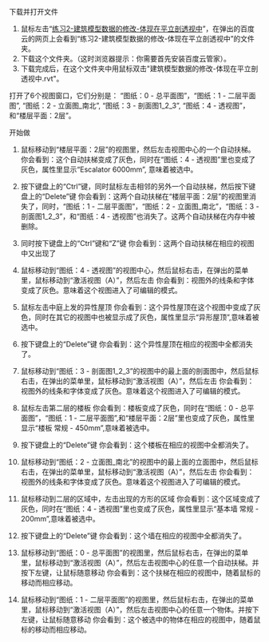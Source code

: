 下载并打开文件

1. 鼠标左击“[练习2-建筑模型数据的修改-体现在平立剖透视中](http://pan.baidu.com/s/1jGZAdMm)”，在弹出的百度云的网页上会看到“练习2-建筑模型数据的修改-体现在平立剖透视中”的文件夹。
2. 下载这个文件夹。（这时浏览器提示：你需要首先安装百度云管家）。
3. 下载完成后，在这个文件夹中用鼠标双击"建筑模型数据的修改-体现在平立剖透视中.rvt"。

打开了6个视图窗口，它们分别是：
“图纸：0 - 总平面图”，“图纸：1 - 二层平面图”, “图纸：2 - 立面图_南北”, “图纸：3 - 剖面图1_2_3”, “图纸：4 - 透视图”，和“楼层平面：2层”。

开始做

1. 鼠标移动到“楼层平面：2层”的视图里，然后左击视图中心的一个自动扶梯。
你会看到：这个自动扶梯变成了灰色，同时在“图纸：4 - 透视图”里也变成了灰色，属性里显示“Escalator 6000mm”, 意味着被选中。

2. 按下键盘上的“Ctrl”键，同时鼠标左击相邻的另外一个自动扶梯，然后按下键盘上的“Delete”键
你会看到：这两个自动扶梯在“楼层平面：2层”的视图里消失了，同时，“图纸：1 - 二层平面图”，“图纸：2 - 立面图_南北”，“图纸：3 - 剖面图1_2_3”，和“图纸：4 - 透视图”也消失了。这两个自动扶梯在内存中被删除。

3. 同时按下键盘上的“Ctrl”键和“Z”键
你会看到：这两个自动扶梯在相应的视图中又出现了

4. 鼠标移动到“图纸：4 - 透视图”的视图中心，然后鼠标右击，在弹出的菜单里，鼠标移动到“激活视图（A）”，然后左击
你会看到：视图外的线条和字体变成了灰色。意味着这个视图进入了可编辑的模式。

5. 鼠标左击中庭上发的异性屋顶
你会看到：这个异性屋顶在这个视图中变成了灰色，同时在其它的视图中也被显示成了灰色，属性里显示“异形屋顶”,意味着被选中。

6. 按下键盘上的“Delete”键
你会看到：这个异性屋顶在相应的视图中全都消失了。

7.  鼠标移动到“图纸：3 - 剖面图1_2_3”的视图中的最上面的剖面图中，然后鼠标右击，在弹出的菜单里，鼠标移动到“激活视图（A）”，然后左击
你会看到：视图外的线条和字体变成了灰色。意味着这个视图进入了可编辑的模式。

8. 鼠标左击第二层的楼板
你会看到：楼板变成了灰色，同时在“图纸：0 - 总平面图”，“图纸：1 - 二层平面图”,和“楼层平面：2层”里也变成了灰色，属性里显示“楼板 常规 - 450mm”,意味着被选中。

9. 按下键盘上的“Delete”键
你会看到：这个楼板在相应的视图中全都消失了。

10. 鼠标移动到“图纸：2 - 立面图_南北”的视图中的最上面的立面图中，然后鼠标右击，在弹出的菜单里，鼠标移动到“激活视图（A）”，然后左击
你会看到：视图外的线条和字体变成了灰色。意味着这个视图进入了可编辑的模式。

11. 鼠标移动到二层的区域中，左击出现的方形的区域
你会看到：这个区域变成了灰色，同时在“图纸：4 - 透视图”里也变成了灰色，属性里显示“基本墙 常规 - 200mm”,意味着被选中。

11. 按下键盘上的“Delete”键
你会看到：这个墙在相应的视图中全都消失了。

12. 鼠标移动到“图纸：0 - 总平面图”的视图里，然后鼠标右击，在弹出的菜单里，鼠标移动到“激活视图（A）”，然后左击视图中心的任意一个自动扶梯。并按下左键，让鼠标随意移动
你会看到：这个扶梯在相应的视图中，随着鼠标的移动而相应移动。

13. 鼠标移动到“图纸：1 - 二层平面图”的视图里，然后鼠标右击，在弹出的菜单里，鼠标移动到“激活视图（A）”，然后左击视图中心的任意一个物体。并按下左键，让鼠标随意移动
你会看到：这个被选中的物体在相应的视图中，随着鼠标的移动而相应移动。


